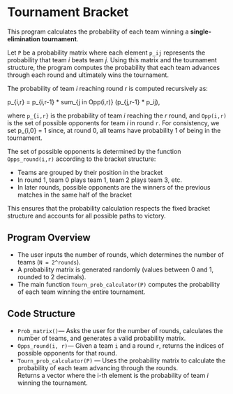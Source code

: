 # Tournament Bracket  

This program calculates the probability of each team winning a **single-elimination tournament**.  

Let `P` be a probability matrix where each element `p_ij` represents the probability that team *i* beats team *j*. Using this matrix and the tournament structure, the program computes the probability that each team advances through each round and ultimately wins the tournament.  

The probability of team *i* reaching round *r* is computed recursively as:

p_{i,r} = p_{i,r-1} * sum_{j in Opp(i,r)} (p_{j,r-1} * p_ij),

where  `p_{i,r}` is the probability of team *i* reaching the *r* round, and `Opp(i,r)` is the set of possible opponents for team *i* in round `r`. For consistency, we set p_{i,0} = 1 since, at round 0, all teams have probability 1 of being in the tournament.

The set of possible opponents is determined by the function `Opps_round(i,r)` according to the bracket structure: 

- Teams are grouped by their position in the bracket  
- In round 1, team 0 plays team 1, team 2 plays team 3, etc.  
- In later rounds, possible opponents are the winners of the previous matches in the same half of the bracket  

This ensures that the probability calculation respects the fixed bracket structure and accounts for all possible paths to victory.

## Program Overview  
 
- The user inputs the number of rounds, which determines the number of teams (`N = 2^rounds`).  
- A probability matrix is generated randomly (values between 0 and 1, rounded to 2 decimals).  
- The main function `Tourn_prob_calculator(P)` computes the probability of each team winning the entire tournament.  

## Code Structure  

- `Prob_matrix()`—  Asks the user for the number of rounds, calculates the number of teams, and generates a valid probability matrix.  
- `Opps_round(i, r)`— Given a team `i` and a round `r`, returns the indices of possible opponents for that round.  
- `Tourn_prob_calculator(P)` — Uses the probability matrix to calculate the probability of each team advancing through the rounds.  
  Returns a vector where the i-th element is the probability of team *i* winning the tournament.  
